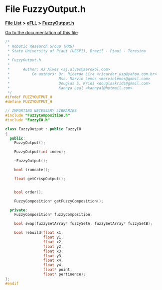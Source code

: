 

# File FuzzyOutput.h

[**File List**](files.md) **>** [**eFLL**](dir_26fb29e3dc7aa006416ef68260f1131f.md) **>** [**FuzzyOutput.h**](_fuzzy_output_8h.md)

[Go to the documentation of this file](_fuzzy_output_8h.md)


```C++
/*
 * Robotic Research Group (RRG)
 * State University of Piauí (UESPI), Brazil - Piauí - Teresina
 *
 * FuzzyOutput.h
 *
 *      Author: AJ Alves <aj.alves@zerokol.com>
 *          Co authors: Dr. Ricardo Lira <ricardor_usp@yahoo.com.br>
 *                      Msc. Marvin Lemos <marvinlemos@gmail.com>
 *                      Douglas S. Kridi <douglaskridi@gmail.com>
 *                      Kannya Leal <kannyal@hotmail.com>
 */
#ifndef FUZZYOUTPUT_H
#define FUZZYOUTPUT_H

// IMPORTING NECESSARY LIBRARIES
#include "FuzzyComposition.h"
#include "FuzzyIO.h"

class FuzzyOutput : public FuzzyIO
{
  public:
    FuzzyOutput();

    FuzzyOutput(int index);

    ~FuzzyOutput();

    bool truncate();

    float getCrispOutput();


    bool order();

    FuzzyComposition* getFuzzyComposition();

  private:
    FuzzyComposition* fuzzyComposition;

    bool swap(fuzzySetArray* fuzzySetA, fuzzySetArray* fuzzySetB);

    bool rebuild(float x1,
                 float y1,
                 float x2,
                 float y2,
                 float x3,
                 float y3,
                 float x4,
                 float y4,
                 float* point,
                 float* pertinence);
};
#endif
```


